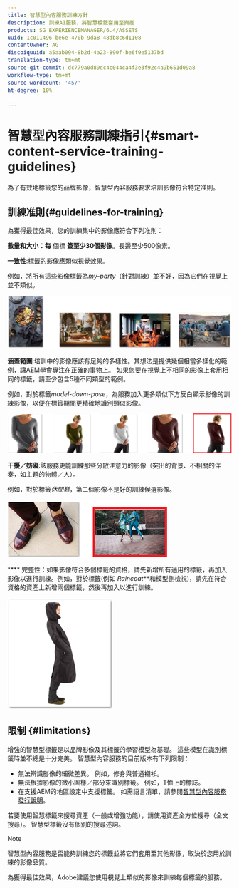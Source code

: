```yaml
---
title: 智慧型內容服務訓練方針
description: 訓練AI服務，將智慧標籤套用至資產
products: SG_EXPERIENCEMANAGER/6.4/ASSETS
uuid: 1c011496-be6e-470b-9da8-48db8c6d1108
contentOwner: AG
discoiquuid: a5aab094-8b2d-4a23-890f-be6f9e5137bd
translation-type: tm+mt
source-git-commit: dc779a0d89dc4c044ca4f3e3f92c4a9b651d09a8
workflow-type: tm+mt
source-wordcount: '457'
ht-degree: 10%

---
```



# 智慧型內容服務訓練指引{#smart-content-service-training-guidelines}

為了有效地標籤您的品牌影像，智慧型內容服務要求培訓影像符合特定准則。

## 訓練准則{#guidelines-for-training}

為獲得最佳效果，您的訓練集中的影像應符合下列准則：

**數量和大小：每** 個標 **簽至少30個影像**。長邊至少500像素。

**一致性**:標籤的影像應類似視覺效果。

例如，將所有這些影像標籤為&#x200B;*my-party*（針對訓練）並不好，因為它們在視覺上並不類似。

![示例性影像，以示訓練指南](assets/do-not-localize/coherence.png)

**涵蓋範圍**:培訓中的影像應該有足夠的多樣性。其想法是提供幾個相當多樣化的範例，讓AEM學會專注在正確的事物上。 如果您要在視覺上不相同的影像上套用相同的標籤，請至少包含5種不同類型的範例。

例如，對於標籤&#x200B;*model-down-pose*，為服務加入更多類似下方反白顯示影像的訓練影像，以便在標籤期間更精確地識別類似影像。

![示例性影像，以示訓練指南](assets/do-not-localize/coverage_1.png)

**干擾／妨礙**:該服務更能訓練那些分散注意力的影像（突出的背景、不相關的伴奏，如主題的物體／人）。

例如，對於標籤&#x200B;*休閒鞋*，第二個影像不是好的訓練候選影像。

![示例性影像，以示訓練指南](assets/do-not-localize/distraction.png)

**** 完整性：如果影像符合多個標籤的資格，請先新增所有適用的標籤，再加入影像以進行訓練。例如，對於標籤(例如 *Raincoat***&#x200B;和模型側檢視)，請先在符合資格的資產上新增兩個標籤，然後再加入以進行訓練。

![示例性影像，以示訓練指南](assets/do-not-localize/completeness.png)

## 限制 {#limitations}

增強的智慧型標籤是以品牌影像及其標籤的學習模型為基礎。 這些模型在識別標籤時並不總是十分完美。 智慧型內容服務的目前版本有下列限制：

* 無法辨識影像的細微差異。 例如，修身與普通襯衫。
* 無法根據影像的微小圖樣／部分來識別標籤。 例如，T恤上的標誌。
* 在支援AEM的地區設定中支援標籤。 如需語言清單，請參閱[智慧型內容服務發行說明](/help/release-notes/smart-content-service-release-notes.md)。

若要使用智慧標籤來搜尋資產（一般或增強功能），請使用資產全方位搜尋（全文搜尋）。 智慧型標籤沒有個別的搜尋述詞。

>[!NOTE]
>
>智慧型內容服務是否能夠訓練您的標籤並將它們套用至其他影像，取決於您用於訓練的影像品質。
>
>為獲得最佳效果，Adobe建議您使用視覺上類似的影像來訓練每個標籤的服務。

